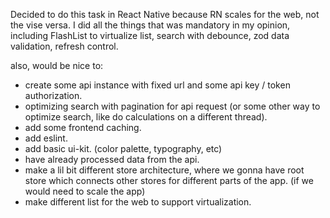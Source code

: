 Decided to do this task in React Native because RN scales for the web, not the vise versa.
I did all the things that was mandatory in my opinion, including FlashList to virtualize list, search with debounce, zod data validation, refresh control.

also, would be nice to:

- create some api instance with fixed url and some api key / token authorization.
- optimizing search with pagination for api request (or some other way to optimize search, like do calculations on a different thread).
- add some frontend caching.
- add eslint.
- add basic ui-kit. (color palette, typography, etc)
- have already processed data from the api.
- make a lil bit different store architecture, where we gonna have root store which connects other stores for different parts of the app. (if we would need to scale the app)
- make different list for the web to support virtualization.
